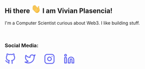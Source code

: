 ## Hi there <img src="https://github.com/vplasencia/vplasencia/blob/main/icons/wave.gif" width="30px"> I am Vivian Plasencia!

I'm a Computer Scientist curious about Web3. I like building stuff.

<br />

### Social Media:

[<img src='https://github.com/vplasencia/vplasencia/blob/main/icons/github.svg' alt='github' height='35'>](https://github.com/vplasencia)
&nbsp;&nbsp;&nbsp;&nbsp;&nbsp;
[<img src='https://github.com/vplasencia/vplasencia/blob/main/icons/twitter.svg' alt='twitter' height='35'>](https://twitter.com/ViviPlasenciaC)
&nbsp;&nbsp;&nbsp;&nbsp;&nbsp;
[<img src='https://github.com/vplasencia/vplasencia/blob/main/icons/instagram.svg' alt='instagram' height='35'>](https://www.instagram.com/vivian_plasencia)
&nbsp;&nbsp;&nbsp;&nbsp;&nbsp;
[<img src='https://github.com/vplasencia/vplasencia/blob/main/icons/linkedin.svg' alt='linkedin' height='35'>](https://www.linkedin.com/in/vivian-plasencia-221603170)
